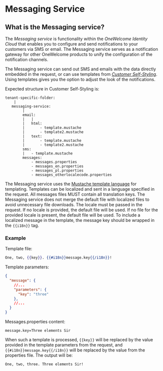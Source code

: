 # Messaging Service

## What is the Messaging service?

The *Messaging service* is functionality within the *OneWelcome Identity Cloud* that enables you to configure and send notifications to your customers via SMS
or email. The Messaging service serves as a notification gateway for other OneWelcome products to unify the configuration of the notification channels.

The Messaging service can send out SMS and emails with the data directly embedded in the request, or can use templates from [*Customer
Self-Styling*](../self-styling/index.md). Using templates gives you the option to adjust the look of the notifications.

Expected structure in Customer Self-Styling is:

```
tenant-specific-folder:
    | 
   messaging-service:
        |
        email:
        |   |
        |   html:
        |       - template.mustache
        |       - template2.mustache
        |   text:
        |       - template.mustache
        |       - template2.mustache
        sms:
        |   - template.mustache
        messages:
            - messages.properties
            - messages_en.properties
            - messages_pl.properties
            - messages_otherlocalecode.properties              
```

The Messaging service uses the [Mustache template language](https://github.com/samskivert/jmustache) for templating. Templates can be localized and sent in a
language specified in the request. All messages files MUST contain all translation keys. The Messaging service does not merge the default file with localized
files to avoid unnecessary file downloads. The locale must be passed in the request. If no locale is provided, the default file will be used. If no file for the
provided locale is present, the default file will be used. To include a localized message in the template, the message key should be wrapped in the `{{i18n}}`
tag. 

### Example

Template file:

```mustache
One, two, {{key}}. {{#i18n}}message.key{{/i18n}}!
```

Template parameters:

```json
{
  "message": {
    //...
    "parameters": {
      "key": "three"
    },
    //...
  }
}
```

Messages.properties content:

```properties
message.key=Three elements Sir
```

When such a template is processed, `{{key}}` will be replaced by the value provided in the template parameters from the request,
and `{{#i18n}}message.key{{/i18n}}` will be replaced by the value from the properties file. The output will be:

```text
One, two, three. Three elements Sir!
```
